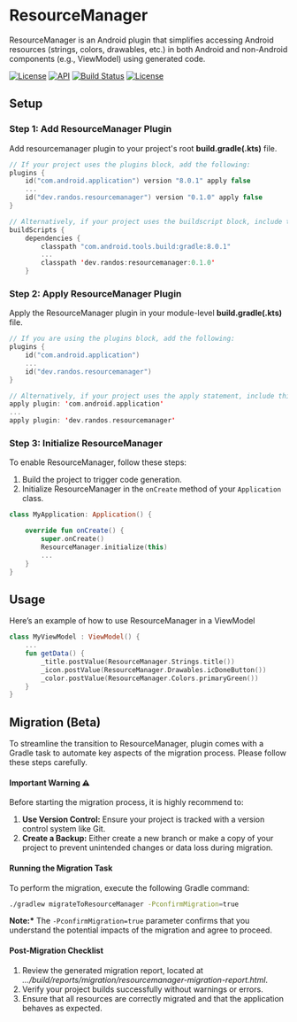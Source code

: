 # ResourceManager
ResourceManager is an Android plugin that simplifies accessing Android resources (strings, colors, drawables, etc.) in both Android and non-Android components (e.g., ViewModel) using generated code.

<p>
  <a href="https://plugins.gradle.org/plugin/dev.randos.resourcemanager"><img alt="License" src="https://img.shields.io/maven-metadata/v?label=Gradle%20Plugin%20Portal&metadataUrl=https%3A%2F%2Fplugins.gradle.org%2Fm2%2Fdev%2Frandos%2Fresourcemanager%2Fdev.randos.resourcemanager.gradle.plugin%2Fmaven-metadata.xml"/></a>
  <a href="https://android-arsenal.com/api?level=4"><img alt="API" src="https://img.shields.io/badge/API-4%2B-brightgreen.svg?style=flat"/></a>
  <a href="https://github.com/vsnappy1/resourcemanager/actions"><img alt="Build Status" src="https://github.com/vsnappy1/resourcemanager/workflows/Android%20CI/badge.svg"/></a>
  <a href="https://opensource.org/licenses/Apache-2.0"><img alt="License" src="https://img.shields.io/badge/License-Apache%202.0-blue.svg"/></a>
</p>

## Setup

### Step 1: Add ResourceManager Plugin
Add resourcemanager plugin to your project's root __build.gradle(.kts)__ file.
```kotlin
// If your project uses the plugins block, add the following:
plugins {
    id("com.android.application") version "8.0.1" apply false
    ...
    id("dev.randos.resourcemanager") version "0.1.0" apply false
}

// Alternatively, if your project uses the buildscript block, include this:
buildScripts {
    dependencies {
        classpath "com.android.tools.build:gradle:8.0.1"
        ...
        classpath 'dev.randos:resourcemanager:0.1.0'
    }
```

### Step 2: Apply ResourceManager Plugin
Apply the ResourceManager plugin in your module-level __build.gradle(.kts)__ file.
```kotlin
// If you are using the plugins block, add the following:
plugins {
    id("com.android.application")
    ...
    id("dev.randos.resourcemanager")
}

// Alternatively, if your project uses the apply statement, include this:
apply plugin: 'com.android.application'
...
apply plugin: 'dev.randos.resourcemanager'
```

### Step 3: Initialize ResourceManager
To enable ResourceManager, follow these steps:

1. Build the project to trigger code generation.
2. Initialize ResourceManager in the `onCreate` method of your `Application` class.

```kotlin
class MyApplication: Application() {

    override fun onCreate() {
        super.onCreate()
        ResourceManager.initialize(this)
        ...
    }
}
```

## Usage
Here’s an example of how to use ResourceManager in a ViewModel

```kotlin
class MyViewModel : ViewModel() {
    ...
    fun getData() {
        _title.postValue(ResourceManager.Strings.title())
        _icon.postValue(ResourceManager.Drawables.icDoneButton())
        _color.postValue(ResourceManager.Colors.primaryGreen())
    }
}
```

## Migration (Beta)
To streamline the transition to ResourceManager, plugin comes with a Gradle task to automate key aspects of the migration process. Please follow these steps carefully.

#### Important Warning ⚠️

Before starting the migration process, it is highly recommend to:
1.	__Use Version Control:__ Ensure your project is tracked with a version control system like Git.
2.	__Create a Backup:__ Either create a new branch or make a copy of your project to prevent unintended changes or data loss during migration.

#### Running the Migration Task

To perform the migration, execute the following Gradle command:

```bash
./gradlew migrateToResourceManager -PconfirmMigration=true
```
__Note:*__ The `-PconfirmMigration=true` parameter confirms that you understand the potential impacts of the migration and agree to proceed.

#### Post-Migration Checklist
1. Review the generated migration report, located at *.../build/reports/migration/resourcemanager-migration-report.html*.
2. Verify your project builds successfully without warnings or errors.
3. Ensure that all resources are correctly migrated and that the application behaves as expected.